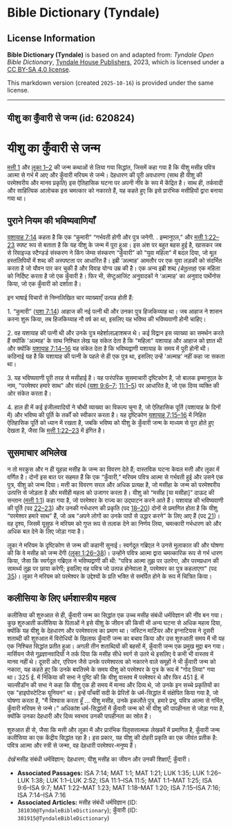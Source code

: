 # Bible Dictionary (Tyndale)

## License Information

**Bible Dictionary (Tyndale)** is based on and adapted from: _Tyndale Open Bible Dictionary_, [Tyndale House Publishers](https://tyndaleopenresources.com/), 2023, which is licensed under a [CC BY-SA 4.0 license](https://creativecommons.org/licenses/by-sa/4.0/legalcode.en).

This markdown version (created `2025-10-16`) is provided under the same license.



--------------------------------

## यीशु का कुँवारी से जन्म (id: 620824)

यीशु का कुँवारी से जन्म
=======================

[मत्ती 1](https://ref.ly/Matt1:1-Matt1:25) और [लूका 1–2](https://ref.ly/Luke1:1-Luke2:52) की जन्म कथाओं से लिया गया सिद्धांत, जिसमें कहा गया है कि यीशु मसीह पवित्र आत्मा से गर्भ में आए और कुँवारी मरियम से जन्मे। देहधारण की पूरी अवधारणा (साथ ही यीशु की परमेश्वरीय और मानव प्रकृति) इस ऐतिहासिक घटना पर अपनी नींव के रूप में केंद्रित है। साथ ही, तर्कवादी और साहित्यिक आलोचक इस चमत्कार को नकारते हैं, यह कहते हुए कि इसे प्रारंभिक मसीहियों द्वारा बनाया गया था।

पुराने नियम की भविष्यवाणियाँ
----------------------------

[यशायाह 7:14](https://ref.ly/Isa7:14) कहता है कि एक “कुमारी” “गर्भवती होगी और पुत्र जनेगी. . इम्मानुएल,” और [मत्ती 1:22–23](https://ref.ly/Matt1:22-Matt1:23) स्पष्ट रूप से बताता है कि यह यीशु के जन्म में पूरा हुआ। इस अंश पर बहुत बहस हुई है, खासकर जब से रिवाइज्ड स्टैण्डर्ड संस्करण ने किंग जेम्स संस्करण “कुँवारी” को “युवा महिला” में बदल दिया, जो मूल हस्तलिपियों में शब्द की अस्पष्टता पर आधारित है। इब्री ‘अल्माह' आमतौर पर एक युवा लड़की को संदर्भित करता है जो यौवन पार कर चुकी है और विवाह योग्य उम्र की है। एक अन्य इब्री शब्द *(*बेतुलाह*)* एक महिला को निर्दिष्ट करता है जो एक कुँवारी है। फिर भी, सेप्टुआजिंट अनुवादकों ने ‘अल्माह' का अनुवाद पार्थेनोस किया, जो एक कुँवारी को दर्शाता है।

इन भाषाई विचारों से निम्नलिखित चार व्याख्याएँ उत्पन्न होती हैं:

1\. “कुमारी” ([यशा 7:14](https://ref.ly/Isa7:14)) आहाज की नई पत्नी थी और उनका पुत्र हिजकिय्याह था। जब आहाज ने शासन करना शुरू किया, तब हिजकिय्याह नौ वर्ष का था, इसलिए यह भविष्य की भविष्यवाणी होनी चाहिए।

2\. वह यशायाह की पत्नी थी और उनके पुत्र महेर्शालाल्हाशबज थे। कई विद्वान इस व्याख्या का समर्थन करते हैं क्योंकि 'अल्माह' के साथ निश्चित लेख यह संकेत देता है कि "महिला" यशायाह और आहाज को ज्ञात थी और क्योंकि [यशायाह 7:14–16](https://ref.ly/Isa7:14-Isa7:16) यह संकेत देता है कि भविष्यद्वाणी यशायाह के समय में पूरी होनी थी। कठिनाई यह है कि यशायाह की पत्नी के पहले से ही एक पुत्र था, इसलिए उन्हें 'अल्माह' नहीं कहा जा सकता था।

3\. यह भविष्यवाणी पूरी तरह से मसीहाई है। यह पारंपरिक सुसमाचारी दृष्टिकोण है, जो बालक इम्मानुएल के नाम, "परमेश्वर हमारे साथ" और संदर्भ ([यशा 9:6–7](https://ref.ly/Isa9:6-Isa9:7); [11:1–5](https://ref.ly/Isa11:1-Isa11:5)) पर आधारित है, जो एक दिव्य व्यक्ति की ओर संकेत करता है।

4\. हाल ही में कई इंजीलवादियों ने चौथी व्याख्या का विकल्प चुना है, जो ऐतिहासिक पूर्ति (यशायाह के दिनों में) और भविष्य की पूर्ति के तर्कों को स्वीकार करता है। यह दृष्टिकोण [यशायाह 7:15–16](https://ref.ly/Isa7:15-Isa7:16) में निहित ऐतिहासिक पूर्ति को ध्यान में रखता है, जबकि भविष्य को यीशु के कुँवारी जन्म के माध्यम से पूरा होते हुए देखता है, जैसा कि [मत्ती 1:22–23](https://ref.ly/Matt1:22-Matt1:23) में इंगित है।

सुसमाचार अभिलेख
---------------

न तो मरकुस और न ही यूहन्ना मसीह के जन्म का विवरण देते हैं; वास्तविक घटना केवल मत्ती और लूका में वर्णित है। दोनों इस बात पर सहमत हैं कि एक “कुँवारी,” मरियम पवित्र आत्मा से गर्भवती हुई और उसने एक पुत्र, यीशु को जन्म दिया। मत्ती का विवरण सरल और अधिक प्रत्यक्ष है, जो मसीहा के जन्म को परमेश्वरीय उत्पत्ति से जोड़ता है और मसीही महत्व को उजागर करता है। यीशु को “मसीह \[या मसीहा]” दाऊद की सन्तान ([मत्ती 1:1](https://ref.ly/Matt1:1)) कहा गया है, जो परमेश्वर के राज्य का उद्घाटन करने आते हैं। यशायाह की भविष्यवाणी की पूर्ति (पद [22–23](https://ref.ly/Matt1:22-Matt1:23)) और उनकी गर्भधारण की प्रकृति (पद [18–20](https://ref.ly/Matt1:18-Matt1:20)) दोनों से प्रमाणित होता है कि यीशु “परमेश्वर हमारे साथ” हैं, जो अब “अपने लोगों का उनके पापों से उद्धार करने” के लिए आए हैं (पद [21](https://ref.ly/Matt1:21))। वह दृश्य, जिसमें यूसुफ ने मरियम को गुप्त रूप से तलाक देने का निर्णय लिया, चमत्कारी गर्भधारण को और अधिक बल देने के लिए जोड़ा गया है।

लूका ने मरियम के दृष्टिकोण से जन्म की कहानी सुनाई। स्वर्गदूत गब्रिएल ने उनसे मुलाकात की और घोषणा की कि वे मसीह को जन्म देंगी ([लूका 1:26–38](https://ref.ly/Luke1:26-Luke1:38))। उन्होंने पवित्र आत्मा द्वारा चमत्कारिक रूप से गर्भ धारण किया, जैसा कि स्वर्गदूत गब्रिएल ने भविष्यद्वाणी की थी: "पवित्र आत्मा तुझ पर उतरेगा, और परमप्रधान की सामर्थ्य तुझ पर छाया करेगी; इसलिए वह पवित्र जो उत्पन्न होनेवाला है, परमेश्वर का पुत्र कहलाएगा” (पद [35](https://ref.ly/Luke1:35))। लूका ने मरियम को परमेश्वर के उद्देश्यों के प्रति भक्ति से समर्पित होने के रूप में चित्रित किया।

कलीसिया के लिए धर्मशास्त्रीय महत्व
----------------------------------

कलीसिया की शुरुआत से ही, कुँवारी जन्म का सिद्धांत एक उच्च मसीह संबंधी धर्मविज्ञान की नींव बन गया। कुछ शुरुआती कलीसिया के पिताओं ने इसे यीशु के जीवन की किसी भी अन्य घटना से अधिक महत्व दिया, क्योंकि यह यीशु के देहधारण और परमेश्वरत्व का प्रमाण था। जस्टिन मार्टियर और इग्नाटियस ने दूसरी शताब्दी की शुरुआत में विरोधियों के खिलाफ कुँवारी जन्म का बचाव किया और उस शुरुआती समय में भी यह एक निश्चित सिद्धांत प्रतीत हुआ। अगली तीन शताब्दियों की बहसों में, कुँवारी जन्म एक प्रमुख मुद्दा बन गया। मार्सियन जैसे गूढ़ज्ञानवादियों ने तर्क दिया कि मसीह सीधे स्वर्ग से उतरे थे इसलिए वे कभी भी वास्तव में मानव नहीं थे। दूसरी ओर, एरियन जैसे उनके परमेश्वरत्व को नकारने वाले समूहों ने भी कुँवारी जन्म को नकारा, यह कहते हुए कि उनके बपतिस्मे के समय यीशु को परमेश्वर के पुत्र के रूप में "गोद लिया" गया था। 325 ई. में निकिया की सभा ने पुष्टि की कि यीशु वास्तव में परमेश्वर थे और फिर 451 ई. में चाल्सीडॉन की सभा ने कहा कि यीशु एक ही समय में मानव और दिव्य थे, जो उनके इन सच्चे प्रकृतियों का एक "हाइपोस्टेटिक यूनियन" था। इन्हें पाँचवीं सदी के प्रेरितों के धर्म\-सिद्धांत में संक्षेपित किया गया है, जो घोषणा करता है, "मैं विश्वास करता हूँ … यीशु मसीह, उनके इकलौते पुत्र, हमारे प्रभु, पवित्र आत्मा से गर्भित, कुँवारी मरियम से जन्मे।" अधिकांश धर्म\-सिद्धांतों में कुँवारी जन्म को भी यीशु की पापहीनता से जोड़ा गया है, क्योंकि उनका देहधारी और दिव्य स्वभाव उनकी पापहीनता का स्रोत है।

शुरुआत ही से, जैसा कि मत्ती और लूका में और प्रारंभिक पितृसत्तात्मक लेखकों में प्रमाणित है, कुँवारी जन्म कलीसिया का एक केंद्रीय सिद्धांत रहा है। इस प्रकार, यह यीशु की दोहरी प्रकृति का एक जीवंत प्रतीक है: पवित्र आत्मा और स्त्री से जन्मा, वह देहधारी परमेश्वर\-मनुष्य हैं। 

*देखें* मसीह संबंधी धर्मविज्ञान; देहधारण; यीशु मसीह का जीवन और उनकी शिक्षाएँ; कुँवारी।

* **Associated Passages:** ISA 7:14; MAT 1:1; MAT 1:21; LUK 1:35; LUK 1:26–LUK 1:38; LUK 1:1–LUK 2:52; ISA 11:1–ISA 11:5; MAT 1:1–MAT 1:25; ISA 9:6–ISA 9:7; MAT 1:22–MAT 1:23; MAT 1:18–MAT 1:20; ISA 7:15–ISA 7:16; ISA 7:14–ISA 7:16
* **Associated Articles:** मसीह संबंधी धर्मविज्ञान (ID: `381030@TyndaleBibleDictionary`); कुँवारी (ID: `381915@TyndaleBibleDictionary`)

